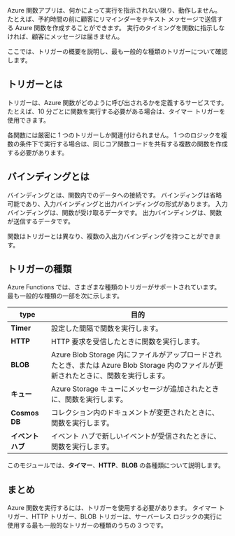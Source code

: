 Azure 関数アプリは、何かによって実行を指示されない限り、動作しません。 たとえば、予約時間の前に顧客にリマインダーをテキスト メッセージで送信する Azure 関数を作成することができます。 実行のタイミングを関数に指示しなければ、顧客にメッセージは届きません。

ここでは、トリガーの概要を説明し、最も一般的な種類のトリガーについて確認します。

## <a name="what-is-a-trigger"></a>トリガーとは

トリガーは、Azure 関数がどのように呼び出されるかを定義するサービスです。 たとえば、10 分ごとに関数を実行する必要がある場合は、タイマー トリガーを使用できます。

各関数には厳密に 1 つのトリガーしか関連付けられません。 1 つのロジックを複数の条件下で実行する場合は、同じコア関数コードを共有する複数の関数を作成する必要があります。

## <a name="what-is-a-binding"></a>バインディングとは

バインディングとは、関数内でのデータへの接続です。 バインディングは省略可能であり、入力バインディングと出力バインディングの形式があります。 入力バインディングは、関数が受け取るデータです。 出力バインディングは、関数が送信するデータです。

関数はトリガーとは異なり、複数の入出力バインディングを持つことができます。

## <a name="types-of-triggers"></a>トリガーの種類

Azure Functions では、さまざまな種類のトリガーがサポートされています。 最も一般的な種類の一部を次に示します。

| type | 目的 |
| --- | --- |
| **Timer** | 設定した間隔で関数を実行します。 |
| **HTTP** | HTTP 要求を受信したときに関数を実行します。 |
| **BLOB** | Azure Blob Storage 内にファイルがアップロードされたとき、または Azure Blob Storage 内のファイルが更新されたときに、関数を実行します。 |
| **キュー** | Azure Storage キューにメッセージが追加されたときに、関数を実行します。 |
| **Cosmos DB** | コレクション内のドキュメントが変更されたときに、関数を実行します。 |
| **イベント ハブ** | イベント ハブで新しいイベントが受信されたときに、関数を実行します。 |

このモジュールでは、**タイマー**、**HTTP**、**BLOB** の各種類について説明します。

## <a name="summary"></a>まとめ

Azure 関数を実行するには、トリガーを使用する必要があります。 タイマー トリガー、HTTP トリガー、BLOB トリガーは、サーバーレス ロジックの実行に使用する最も一般的なトリガーの種類のうちの 3 つです。
